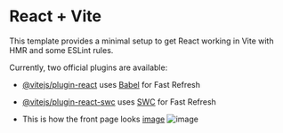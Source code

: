 # React + Vite

This template provides a minimal setup to get React working in Vite with HMR and some ESLint rules.

Currently, two official plugins are available:

- [@vitejs/plugin-react](https://github.com/vitejs/vite-plugin-react/blob/main/packages/plugin-react/README.md) uses [Babel](https://babeljs.io/) for Fast Refresh
- [@vitejs/plugin-react-swc](https://github.com/vitejs/vite-plugin-react-swc) uses [SWC](https://swc.rs/) for Fast Refresh

- This is how the front page looks
[image](https://github.com/user-attachments/assets/45e68e10-b13b-4c1d-8752-b7cd184fa610)
![image](https://github.com/user-attachments/assets/eab5c546-7495-4117-8fcc-f591ef82b093)

